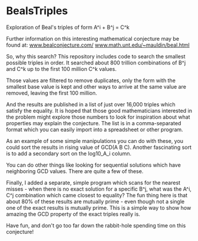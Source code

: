 # BealsTriples
 Exploration of Beal's triples of form A^i + B^j = C^k

Further information on this interesting mathematical conjecture may be found at:
www.bealconjecture.com/
www.math.unt.edu/~mauldin/beal.html

So, why this search?  This repository includes code to search the smallest possible triples in order.  It searched about 800 trillion combinations of B^j and C^k up to the first 100 million C^k values.

Those values are filtered to remove duplicates, only the form with the smallest base value is kept and other ways to arrive at the same value are removed, leaving the first 100 million.

And the results are published in a list of just over 16,000 triples which satisfy the equality.  It is hoped that those good mathematicians interested in the problem might explore those numbers to look for inspiration about what properties may explain the conjecture.  The list is in a comma-separated format which you can easily import into a spreadsheet or other program.

As an example of some simple manipulations you can do with these, you could sort the results in rising value of GCD(A B C).  Another fascinating sort is to add a secondary sort on the log10_A_i column.

You can do other things like looking for sequential solutions which have neighboring GCD values.  There are quite a few of these.

Finally, I added a separate, simple program which scans for the nearest misses - when there is no exact solution for a specific B^j, what was the A^i, C^j combination which came closest to equality?  The fun thing here is that about 80% of these results are mutually prime - even though not a single one of the exact results is mutually prime.  This is a simple way to show how amazing the GCD property of the exact triples really is.

Have fun, and don't go too far down the rabbit-hole spending time on this conjecture!
